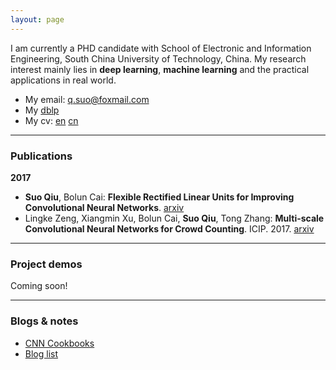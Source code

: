 ```yaml
---
layout: page
---
```


I am currently a PHD candidate with School of Electronic and Information Engineering, South China University of Technology, China. 
My research interest mainly lies in **deep learning**, **machine learning** and the practical applications in real world.

* My email: q.suo@foxmail.com
* My [dblp](http://dblp.dagstuhl.de/pers/hd/q/Qiu:Suo)
* My cv: [en]() [cn]()

-------------------
### Publications

**2017**
* **Suo Qiu**, Bolun Cai: **Flexible Rectified Linear Units for Improving Convolutional Neural Networks**. [arxiv](https://arxiv.org/abs/1706.08098)
* Lingke Zeng, Xiangmin Xu, Bolun Cai, **Suo Qiu**, Tong Zhang: **Multi-scale Convolutional Neural Networks for Crowd Counting**. ICIP. 2017. [arxiv](https://arxiv.org/abs/1702.02359)

-------------------
### Project demos
Coming soon!


-------------------
### Blogs & notes
* [CNN Cookbooks](/cnn_cookbooks/)
* [Blog list]()

